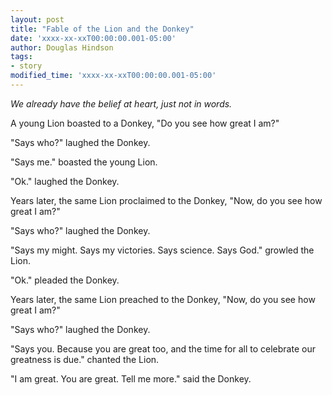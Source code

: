 ```yaml
---
layout: post
title: "Fable of the Lion and the Donkey"
date: 'xxxx-xx-xxT00:00:00.001-05:00'
author: Douglas Hindson
tags:
- story
modified_time: 'xxxx-xx-xxT00:00:00.001-05:00'
---
```


*We already have the belief at heart, just not in words.*

A young Lion boasted to a Donkey,
"Do you see how great I am?"

"Says who?" laughed the Donkey.

"Says me." boasted the young Lion.

"Ok." laughed the Donkey.

Years later, the same Lion proclaimed to the Donkey,
"Now, do you see how great I am?"

"Says who?" laughed the Donkey.

"Says my might. Says my victories. Says science. Says God." growled the Lion.

"Ok." pleaded the Donkey.

Years later, the same Lion preached to the Donkey,
"Now, do you see how great I am?"

"Says who?" laughed the Donkey.

"Says you. Because you are great too, and the time for all to celebrate our greatness is due." chanted the Lion.

"I am great. You are great. Tell me more." said the Donkey.
